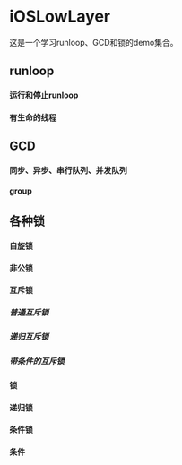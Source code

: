 # iOSLowLayer
这是一个学习runloop、GCD和锁的demo集合。
## runloop
#### 运行和停止runloop
#### 有生命的线程
## GCD
#### 同步、异步、串行队列、并发队列
#### group
## 各种锁
#### 自旋锁
#### 非公锁
#### 互斥锁
##### 普通互斥锁
##### 递归互斥锁
##### 带条件的互斥锁
#### 锁
#### 递归锁
#### 条件锁
#### 条件
